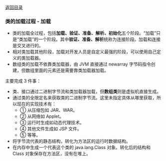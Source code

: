 [返回目录](../README.md)

### 类的加载过程 - 加载

- 类的加载全过程，包括**加载、验证、准备、解析、初始化**五个阶段。“加载”只是“类加载”的一个阶段。其中**验证、准备、解析**统称为连接阶段。加载和连接是交叉进行的。
- 相对类加载其他阶段，加载对开发人员是自定义最强的阶段，可以使用自己定义的类加载器。
- 数组类的加载不依靠类加载器，由 JVM 直接通过 newarray 字节码指令创建，但数组里面的元素还是需要靠类加载器加载。

主要完成 3 件事：
- 类、接口通过二进制字节流和类加载器加载，但**数组类**则是虚拟机直接生成。
- 通过类的全限定名来获取类的二进制字节流。这里未指定具体从哪里获取，所以现在的实现技术有：
    - ① 从压缩包如 JAR、WAR。
    - ② 从网络如 Applet。
    - ③ 运行时生成如动态代理技术。
    - ④ 其他文件生成如 JSP 文件。
    - ⑤ 等等。
- 将字节流代表的静态结构，转化为方法区的运行时数据结构。
- 在内存中生成一个代表这个类的 java.lang.Class 对象。转化后的结构和 Class 对象保存在方法区，没有在堆上。
